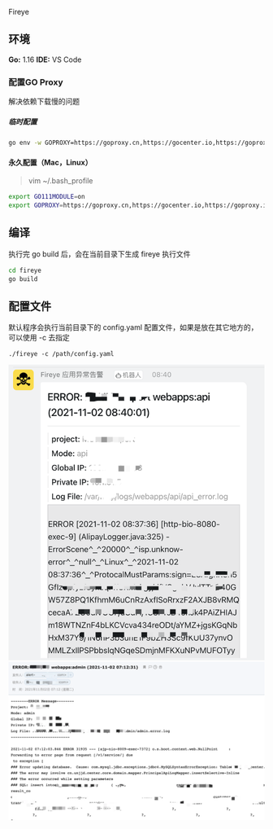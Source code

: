 Fireye


## 环境

**Go:** 1.16
**IDE:** VS Code


### 配置GO Proxy
解决依赖下载慢的问题

##### 临时配置

```bash
go env -w GOPROXY=https://goproxy.cn,https://gocenter.io,https://goproxy.io,direct
```

#### 永久配置（Mac，Linux）

> vim ~/.bash_profile
```bash
export GO111MODULE=on
export GOPROXY=https://goproxy.cn,https://gocenter.io,https://goproxy.io,direct
```


## 编译

执行完 go build 后，会在当前目录下生成 fireye 执行文件

```bash
cd fireye
go build
```


## 配置文件

默认程序会执行当前目录下的 config.yaml 配置文件，如果是放在其它地方的，可以使用 -c 去指定

```shell
./fireye -c /path/config.yaml
```


<p align="center">
<img src="static/dingtalk.png"/>
<img src="static/email.png"/>
</p>